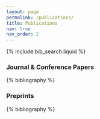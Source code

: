 ```yaml
---
layout: page
permalink: /publications/
title: Publications
nav: true
nav_order: 2
---
```


{% include bib_search.liquid %}

<div class="publications">

### Journal & Conference Papers
{% bibliography  %}

### Preprints
{% bibliography  %}

</div>

